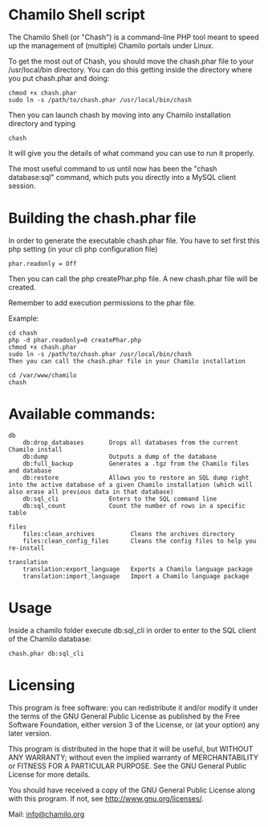 Chamilo Shell script
====================

The Chamilo Shell (or "Chash") is a command-line PHP tool meant to speed up the
management of (multiple) Chamilo portals under Linux.

To get the most out of Chash, you should move the chash.phar file to your
/usr/local/bin directory. You can do this getting inside the directory where
you put chash.phar and doing:

    chmod +x chash.phar
    sudo ln -s /path/to/chash.phar /usr/local/bin/chash

Then you can launch chash by moving into any Chamilo installation directory and
typing

    chash

It will give you the details of what command you can use to run it properly.

The most useful command to us until now has been the "chash database:sql" command,
which puts you directly into a MySQL client session.

Building the chash.phar file
====================

In order to generate the executable chash.phar file. You have to set first this php setting (in your cli php configuration file)

    phar.readonly = Off

Then you can call the php createPhar.php file. A new chash.phar file will be created.

Remember to add execution permissions to the phar file.

 Example:

    cd chash
    php -d phar.readonly=0 createPhar.php
    chmod +x chash.phar
    sudo ln -s /path/to/chash.phar /usr/local/bin/chash
    Then you can call the chash.phar file in your Chamilo installation

    cd /var/www/chamilo
    chash

Available commands:
====================

    db
        db:drop_databases       Drops all databases from the current Chamilo install
        db:dump                 Outputs a dump of the database
        db:full_backup          Generates a .tgz from the Chamilo files and database
        db:restore              Allows you to restore an SQL dump right into the active database of a given Chamilo installation (which will also erase all previous data in that database)
        db:sql_cli              Enters to the SQL command line
        db:sql_count            Count the number of rows in a specific table

    files
        files:clean_archives          Cleans the archives directory
        files:clean_config_files      Cleans the config files to help you re-install

    translation
        translation:export_language   Exports a Chamilo language package
        translation:import_language   Import a Chamilo language package

Usage
====================

Inside a chamilo folder execute db:sql_cli in order to enter to the SQL client of the Chamilo database:

    chash.phar db:sql_cli


Licensing
=========

This program is free software: you can redistribute it and/or modify
it under the terms of the GNU General Public License as published by
the Free Software Foundation, either version 3 of the License, or
(at your option) any later version.

This program is distributed in the hope that it will be useful,
but WITHOUT ANY WARRANTY; without even the implied warranty of
MERCHANTABILITY or FITNESS FOR A PARTICULAR PURPOSE.  See the
GNU General Public License for more details.

You should have received a copy of the GNU General Public License
along with this program.  If not, see <http://www.gnu.org/licenses/>.

Mail: info@chamilo.org
